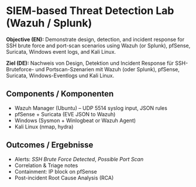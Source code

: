 # SIEM-based Threat Detection Lab (Wazuh / Splunk)

**Objective (EN):** Demonstrate design, detection, and incident response for SSH brute force and port-scan scenarios using Wazuh (or Splunk), pfSense, Suricata, Windows event logs, and Kali Linux.

**Ziel (DE):** Nachweis von Design, Detektion und Incident Response für SSH-Bruteforce- und Portscan-Szenarien mit Wazuh (oder Splunk), pfSense, Suricata, Windows-Eventlogs und Kali Linux.

## Components / Komponenten
- Wazuh Manager (Ubuntu) – UDP 5514 syslog input, JSON rules
- pfSense + Suricata (EVE JSON to Wazuh)
- Windows (Sysmon + Winlogbeat or Wazuh Agent)
- Kali Linux (nmap, hydra)

## Outcomes / Ergebnisse
- Alerts: *SSH Brute Force Detected*, *Possible Port Scan*
- Correlation & Triage notes
- Containment: IP block on pfSense
- Post-incident Root Cause Analysis (RCA)
